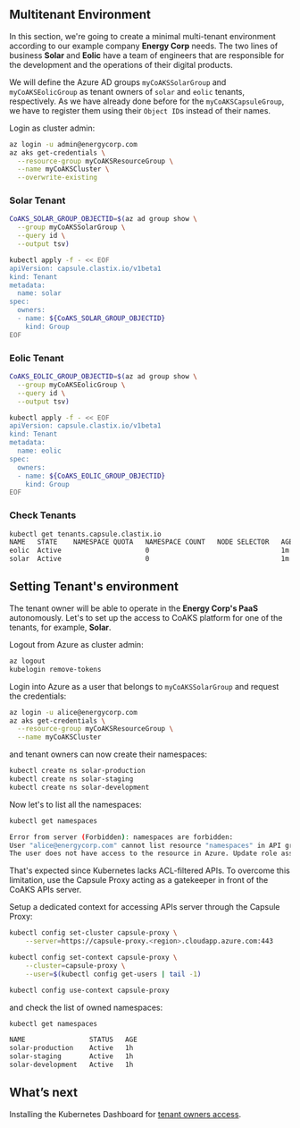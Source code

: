 ## Multitenant Environment

In this section, we're going to create a minimal multi-tenant environment according to our example company **Energy Corp** needs. The two lines of business **Solar** and **Eolic** have a team of engineers that are responsible for the development and the operations of their digital products.

We will define the Azure AD groups `myCoAKSSolarGroup` and `myCoAKSEolicGroup` as tenant owners of `solar` and `eolic` tenants, respectively. As we have already done before for the `myCoAKSCapsuleGroup`, we have to register them using their `Object ID`s instead of their names.

Login as cluster admin:

```bash
az login -u admin@energycorp.com
az aks get-credentials \
  --resource-group myCoAKSResourceGroup \
  --name myCoAKSCluster \
  --overwrite-existing
```

### Solar Tenant

```bash
CoAKS_SOLAR_GROUP_OBJECTID=$(az ad group show \
  --group myCoAKSSolarGroup \
  --query id \
  --output tsv)

kubectl apply -f - << EOF
apiVersion: capsule.clastix.io/v1beta1
kind: Tenant
metadata:
  name: solar
spec:
  owners:
  - name: ${CoAKS_SOLAR_GROUP_OBJECTID}
    kind: Group
EOF
```

### Eolic Tenant

```bash
CoAKS_EOLIC_GROUP_OBJECTID=$(az ad group show \
  --group myCoAKSEolicGroup \
  --query id \
  --output tsv)

kubectl apply -f - << EOF
apiVersion: capsule.clastix.io/v1beta1
kind: Tenant
metadata:
  name: eolic
spec:
  owners:
  - name: ${CoAKS_EOLIC_GROUP_OBJECTID}
    kind: Group
EOF
```

### Check Tenants

```bash
kubectl get tenants.capsule.clastix.io 
NAME   STATE    NAMESPACE QUOTA   NAMESPACE COUNT   NODE SELECTOR   AGE
eolic  Active                     0                                 1m
solar  Active                     0                                 1m
```

## Setting Tenant's environment

The tenant owner will be able to operate in the **Energy Corp's PaaS** autonomously. Let's to set up the access to CoAKS platform for one of the tenants, for example, **Solar**.

Logout from Azure as cluster admin:

```bash
az logout
kubelogin remove-tokens
```

Login into Azure as a user that belongs to `myCoAKSSolarGroup` and request the credentials:

```bash
az login -u alice@energycorp.com
az aks get-credentials \
  --resource-group myCoAKSResourceGroup \
  --name myCoAKSCluster
```

and tenant owners can now create their namespaces: 

```bash
kubectl create ns solar-production
kubectl create ns solar-staging
kubectl create ns solar-development
```

Now let's to list all the namespaces:

```bash
kubectl get namespaces

Error from server (Forbidden): namespaces are forbidden:
User "alice@energycorp.com" cannot list resource "namespaces" in API group "" at the cluster scope:
The user does not have access to the resource in Azure. Update role assignment to allow access.
```

That's expected since Kubernetes lacks ACL-filtered APIs. To overcome this limitation, use the Capsule Proxy acting as a gatekeeper in front of the CoAKS APIs server.

Setup a dedicated context for accessing APIs server through the Capsule Proxy:

```bash
kubectl config set-cluster capsule-proxy \
    --server=https://capsule-proxy.<region>.cloudapp.azure.com:443

kubectl config set-context capsule-proxy \
    --cluster=capsule-proxy \
    --user=$(kubectl config get-users | tail -1)

kubectl config use-context capsule-proxy
```

and check the list of owned namespaces:

```bash
kubectl get namespaces 

NAME                STATUS   AGE
solar-production    Active   1h
solar-staging       Active   1h
solar-development   Active   1h
```

## What’s next

Installing the Kubernetes Dashboard for [tenant owners access](05-kubernets-dashboard.md).